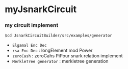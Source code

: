 # myJsnarkCircuit

### my circuit implement
	$cd JsnarkCircuitBuilder/src/examples/generator
- `Elgamal Enc Dec` 
- `rsa Enc Dec` : longElement mod Power 
- `zeroCash`	: zeroCahs PiPour snark relation implement
- `MerkleTree generator` : merkletree generation
